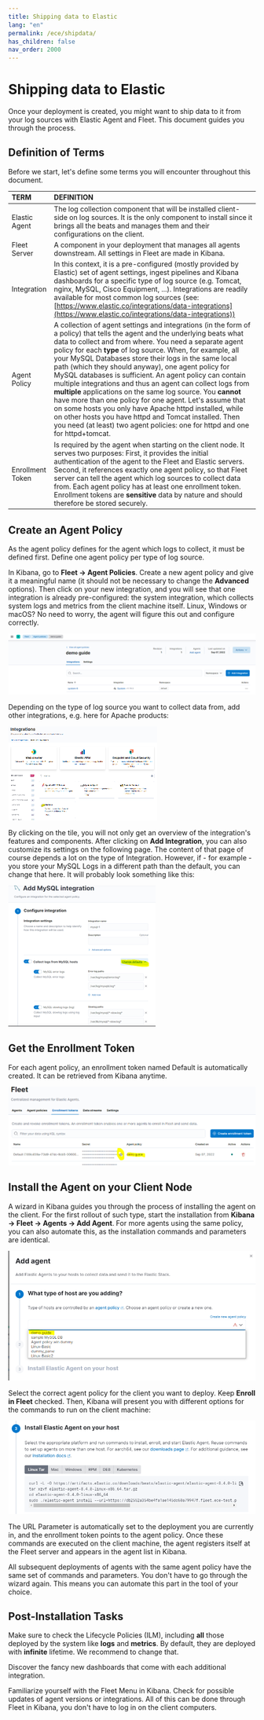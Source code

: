 ```yaml
---
title: Shipping data to Elastic
lang: "en"
permalink: /ece/shipdata/
has_children: false
nav_order: 2000
---
```

# Shipping data to Elastic

Once your deployment is created, you might want to ship data to it from your log sources with Elastic Agent and Fleet. This document guides you through the process.

## Definition of Terms

Before we start, let's define some terms you will encounter throughout this document.

|TERM    |DEFINITION |
|:-------------------------|:--------------------|
| Elastic Agent  | The log collection component that will be installed client-side on log sources. It is the only component to install since it brings all the beats and manages them and their configurations on the client.   |
| Fleet Server         | A component in your deployment that manages all agents downstream. All settings in Fleet are made in Kibana.|
| Integration   | In this context, it is a pre-configured (mostly provided by Elastic) set of agent settings, ingest pipelines and Kibana dashboards for a specific type of log source (e.g. Tomcat, nginx, MySQL, Cisco Equipment, ...). Integrations are readily available for most common log sources (see: [https://www.elastic.co/integrations/data-integrations](https://www.elastic.co/integrations/data-integrations))    |
|Agent Policy  | A collection of agent settings and integrations (in the form of a policy) that tells the agent and the underlying beats what data to collect and from where. You need a separate agent policy for each **type** of log source. When, for example, all your MySQL Databases store their logs in the same local path (which they should anyway), one agent policy for MySQL databases is sufficient. An agent policy can contain multiple integrations and thus an agent can collect logs from **multiple** applications on the same log source. You **cannot** have more than one policy for one agent. Let's assume that on some hosts you only have Apache httpd installed, while on other hosts you have httpd and Tomcat installed. Then you need (at least) two agent policies: one for httpd and one for httpd+tomcat.                |
| Enrollment Token | Is required by the agent when starting on the client node. It serves two purposes: First, it provides the initial authentication of the agent to the Fleet and Elastic servers. Second, it references exactly one agent policy, so that Fleet server can tell the agent which log sources to collect data from. Each agent policy has at least one enrollment token. Enrollment tokens are **sensitive** data by nature and should therefore be stored securely.|

## Create an Agent Policy

As the agent policy defines for the agent which logs to collect, it must be defined first. Define one agent policy per type of log source.

In Kibana, go to **Fleet → Agent Policies**. Create a new agent policy and give it a meaningful name (it should not be necessary to change the **Advanced** options). Then click on your new integration, and you will see that one integration is already pre-configured: the system integration, which collects system logs and metrics from the client machine itself. Linux, Windows or macOS? No need to worry, the agent will figure this out and configure correctly.

![create agent policy](images/shipdata_createagentPolicy.png)

Depending on the type of log source you want to collect data from, add other integrations, e.g. here for Apache products:

![add integrations](images/shipdata_addInteg.png)

By clicking on the tile, you will not only get an overview of the integration's features and components. After clicking on **Add Integration**, you can also customize its settings on the following page. The content of that page of course depends a lot on the type of Integration. However, if - for example - you store your MySQL Logs in a different path than the default, you can change that here. It will probably look something like this:

![add Integ mysql](images/shipdata_addIntegmysql.png)

## Get the Enrollment Token

For each agent policy, an enrollment token named Default is automatically created. It can be retrieved from Kibana anytime.

![gettoken](images/shipdata_getenrolltok.png)

## Install the Agent on your Client Node

A wizard in Kibana guides you through the process of installing the agent on the client. For the first rollout of such type, start the installation from **Kibana → Fleet → Agents → Add Agent**. For more agents using the same policy, you can also automate this, as the installation commands and parameters are identical.

![installagent1](images/shipdata_installagent.png)

Select the correct agent policy for the client you want to deploy. Keep **Enroll in Fleet** checked. Then, Kibana will present you with different options for the commands to run on the client machine:

![install agent2](images/shipdata_installagent2.png)

The URL Parameter is automatically set to the deployment you are currently in, and the enrollment token points to the agent policy. Once these commands are executed on the client machine, the agent registers itself at the Fleet server and appears in the agent list in Kibana.

All subsequent deployments of agents with the same agent policy have the same set of commands and parameters. You don't have to go through the wizard again. This means you can automate this part in the tool of your choice.

## Post-Installation Tasks

Make sure to check the Lifecycle Policies (ILM), including **all** those deployed by the system like **logs** and **metrics**. By default, they are deployed with **infinite** lifetime. We recommend to change that.

Discover the fancy new dashboards that come with each additional integration.

Familiarize yourself with the Fleet Menu in Kibana. Check for possible updates of agent versions or integrations. All of this can be done through Fleet in Kibana, you don't have to log in on the client computers.
